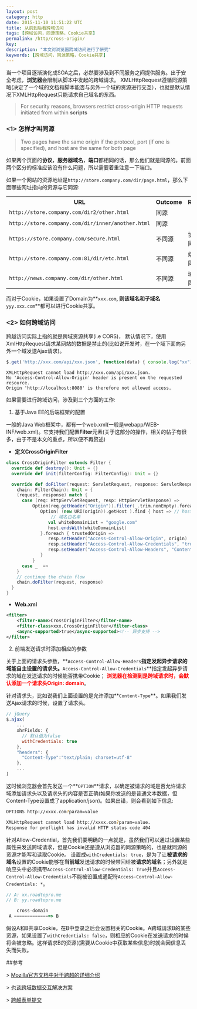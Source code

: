 ```yaml
---
layout: post
category: http
date: 2015-11-10 11:51:22 UTC
title: 从前到后看跨域访问
tags: [跨域访问，同源策略，Cookie共享]
permalink: /http/cross-origin/
key: 
description: "本文对浏览器跨域访问进行了研究"
keywords: [跨域访问，同源策略，Cookie共享]
---
```


当一个项目逐渐演化成SOA之后，必然要涉及到不同服务之间提供服务。出于安全考虑，**浏览器**会限制从脚本中发起的跨域请求。
XMLHttpRequest遵循同源策略(决定了一个域的文档和脚本能否与另外一个域的资源进行交互），也就是默认情况下XMLHttpRequest只能请求自己域名的东西。

> For security reasons, browsers restrict cross-origin HTTP requests initiated from within **scripts**

### <1> 怎样才叫同源

> Two pages have the same origin if the protocol, port (if one is specified), and host are the same for both page

如果两个页面的**协议**，**服务器域名**，**端口**都相同的话，那么他们就是同源的。前面两个区分的标准应该没有什么问题，所以需要着重注意一下端口。

如果一个网站的资源地址是```http://store.company.com/dir/page.html```，那么下面哪些网址指向的资源与它同源: 

<table class="standard-table">
 <tbody>
  <tr>
   <th>URL</th>
   <th>Outcome</th>
   <th>Reason</th>
  </tr>
  <tr>
   <td><code>http://store.company.com/dir2/other.html</code></td>
   <td>同源</td>
   <td>&nbsp;</td>
  </tr>
  <tr>
   <td><code>http://store.company.com/dir/inner/another.html</code></td>
   <td>同源</td>
   <td>&nbsp;</td>
  </tr>
  <tr>
   <td><code>https://store.company.com/secure.html</code></td>
   <td>不同源</td>
   <td>协议不同</td>
  </tr>
  <tr>
   <td><code>http://store.company.com:81/dir/etc.html</code></td>
   <td>不同源</td>
   <td>端口不同</td>
  </tr>
  <tr>
   <td><code>http://news.company.com/dir/other.html</code></td>
   <td>不同源</td>
   <td>域名不同</td>
  </tr>
 </tbody>
</table>

而对于Cookie，如果设置了Domain为**```xxx.com```**, 则该域名和子域名**```yyy.xxx.com```**都可以进行Cookie共享。


### <2> 如何跨域访问

跨越访问实际上指的就是跨域资源共享(i.e CORS)，
默认情况下，使用XmlHttpRequest请求某网站的数据是禁止的(比如说开发时，在一个域下面向另外一个域发送Ajax请求)。

```js
$.get('http://xxx.com/api/xxx.json', function(data) { console.log("xx") })
```

```console
XMLHttpRequest cannot load http://xxx.com/api/xxx.json. 
No 'Access-Control-Allow-Origin' header is present on the requested resource. 
Origin 'http://localhost:8080' is therefore not allowed access.
```

如果需要进行跨域访问，涉及到三个方面的工作:

1. 基于Java EE的后端框架的配置

一般的Java Web框架中，都有一个web.xml(一般是webapp/WEB-INF/web.xml)。它支持我们配置**Filter**元素(关于这部分的操作，相关的帖子有很多，由于不是本文的重点，所以便不再赘述)    

+ **定义CrossOriginFilter**

   
```scala
class CrossOriginFilter extends Filter {
  override def destroy(): Unit = {}
  override def init(filterConfig: FilterConfig): Unit = {}

  override def doFilter(request: ServletRequest, response: ServletResponse,
    chain: FilterChain): Unit = {
    (request, response) match {
      case (req: HttpServletRequest, resp: HttpServletResponse) =>
          Option(req.getHeader("Origin")).filter(_.trim.nonEmpty).foreach { origin =>
             Option( (new URI(origin)).getHost ).find { host => // host假设是www.google.com
                 // 域名白名单
                val whiteDomainList = "google.com"
                host.endsWith(whiteDomainList)
             }.foreach { trustedOrigin =>
                resp.setHeader("Access-Control-Allow-Origin", origin)
                resp.setHeader("Access-Control-Allow-Credentials", "true") 
                resp.setHeader("Access-Control-Allow-Headers", "Content-Type")
             }
          }
      case _  =>
    }
    // continue the chain flow
    chain.doFilter(request, response)
  }
}
```

+ **Web.xml**

```xml
<filter>
	<filter-name>CrossOriginFilter</filter-name>
	<filter-class>xxx.CrossOriginFilter</filter-class>
	<async-supported>true</async-supported><!-- 异步支持 -->
</filter>
```

2. 前端发送请求时添加相应的参数

关于上面的请求头参数，**```Access-Control-Allow-Headers```**指定发起异步请求的域能自主设置的请求头。**```Access-Control-Allow-Credentials```**指定发起异步请求的域在发送请求的时候能否携带Cookie； <b style="color:red">浏览器在检测到是跨域请求时，会默认添加一个请求头Origin: domain</b>。
   
针对请求头，比如说我们上面设置的是允许添加**```Content-Type```**。如果我们发送Ajax请求的时候，设置了请求头。

```js
// jQuery
$.ajax(
    ...
    xhrFields: {
      // 默认值为false
      withCredentials: true
    },
    "headers": {
      "Content-Type":"text/plain; charset=utf-8"
    },
    ...
)
```

这时候浏览器会首先发送一个**```OPTION```**请求，以确定被请求的域是否允许请求域添加请求头以及请求头的内容是否正确(如果你发送的是普通文本数据，但Content-Type设置成了application/json)。如果出错，则会看到如下信息:

```bash
OPTIONS http://xxxx.com?param=value

XMLHttpRequest cannot load http://xxxx.com?param=value. 
Response for preflight has invalid HTTP status code 404
```

针对Allow-Credential，首先我们要明确的一点就是，虽然我们可以通过设置某些属性来发送跨域请求，但是Cookie还是遵从浏览器的同源策略的，也是就同源的资源才能写和读取Cookie。
设置成```withCredentials: true```，是为了让**被请求的域名**设置的Cookie能够在**当前域**发送请求的时候带回给被**请求的域名**；另外就是响应头中必须携带```Access-Control-Allow-Credentials: True```并且```Access-Control-Allow-Credentials```不能被设置成通配符```Access-Control-Allow-Credentials: *```。

    
```js
// A: xx.roadtopro.me
// B: yy.roadtopro.me

    cross-domain
 A ==============> B
```
假设A和B共享Cookie，在B中登录之后会设置相关的Cookie。A跨域请求B的某些资源，如果设置了```withCredentials: false```，则相应的Cookie在发送请求的时候将会被忽略。这样请求B的资源((需要从Cookie中获取某些信息)时就会因信息丢失而失败。
      
    
##参考

\> [Mozilla官方文档中对于跨越的详细介绍](https://developer.mozilla.org/en-US/docs/Web/HTTP/Access_control_CORS)

\> [也谈跨域数据交互解决方案](https://imququ.com/post/cross-origin-resource-sharing.html)

\> [跨越表单提交](http://stackoverflow.com/questions/11423682/cross-domain-form-posting)
